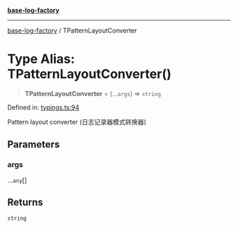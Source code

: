 [**base-log-factory**](../index.md)

***

[base-log-factory](../index.md) / TPatternLayoutConverter

# Type Alias: TPatternLayoutConverter()

> **TPatternLayoutConverter** = (...`args`) => `string`

Defined in: [typings.ts:94](https://github.com/fengxinming/log-base/blob/91b255be28ea77ad9d32ba66866f8cc509fce400/src/typings.ts#L94)

Pattern layout converter (日志记录器模式转换器)

## Parameters

### args

...`any`[]

## Returns

`string`
